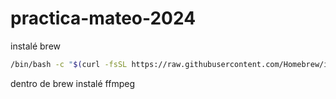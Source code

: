 # practica-mateo-2024

instalé brew

```bash
/bin/bash -c "$(curl -fsSL https://raw.githubusercontent.com/Homebrew/install/HEAD/install.sh)"
```

dentro de brew instalé ffmpeg

